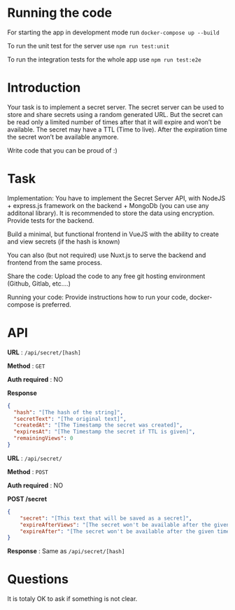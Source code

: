 # Running the code

For starting the app in development mode run `docker-compose up --build`

To run the unit test for the server use `npm run test:unit`

To run the integration tests for the whole app use `npm run test:e2e`

# Introduction
Your task is to implement a secret server. The secret server can be used to store and share secrets using a random generated URL. But the secret can be read only a limited number of times after that it will expire and won’t be available. The secret may have a TTL (Time to live). After the expiration time the secret won’t be available anymore.

Write code that you can be proud of :)

# Task
Implementation: You have to implement the Secret Server API, with NodeJS + express.js framework on the backend + MongoDb (you can use any additonal library). It is recommended to store the data using encryption. Provide tests for the backend.

Build a minimal, but functional frontend in VueJS with the ability to create and view secrets (if the hash is known)

You can also (but not required) use Nuxt.js to serve the backend and frontend from the same process.

Share the code: Upload the code to any free git hosting environment (Github, Gitlab, etc....)

Running your code: Provide instructions how to run your code, docker-compose is preferred.

# API
**URL** : `/api/secret/[hash]`

**Method** : `GET`

**Auth required** : NO

**Response**

```json
{
  "hash": "[The hash of the string]",
  "secretText": "[The original text]",
  "createdAt": "[The Timestamp the secret was created]",
  "expiresAt": "[The Timestamp the secret if TTL is given]",
  "remainingViews": 0
}
```

**URL** : `/api/secret/`

**Method** : `POST`

**Auth required** : NO

**POST /secret**

```json
{
    "secret": "[This text that will be saved as a secret]",
    "expireAfterViews": "[The secret won't be available after the given number of views]",
    "expireAfter": "[The secret won't be available after the given time. The value is provided in minutes. 0 means never expires]"
}
```

**Response** : Same as `/api/secret/[hash]`



# Questions
It is totaly OK to ask if something is not clear.
